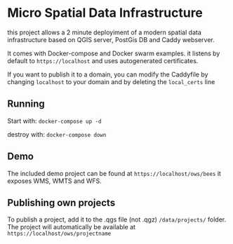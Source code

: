# Micro Spatial Data Infrastructure

this project allows a 2 minute deployiment of a modern spatial data infrastructure based on QGIS server, PostGis DB and Caddy webserver.

It comes with Docker-compose and Docker swarm examples. it listens by default to `https://localhost` and uses autogenerated certificates. 

If you want to publish it to a domain, you can modify the Caddyfile by changing `localhost` to your domain and by deleting the `local_certs` line

## Running
Start with: `docker-compose up -d`

destroy with: `docker-compose down`

## Demo
The included demo project can be found at `https://localhost/ows/bees` it exposes WMS, WMTS and WFS.

## Publishing own projects
To publish a project, add it to the .qgs file (not .qgz) `/data/projects/` folder. The project will automatically be available at `https://localhost/ows/projectname` 
